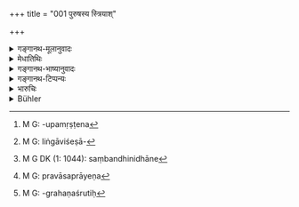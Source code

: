+++
title = "001 पुरुषस्य स्त्रियाश्"

+++

<details><summary>गङ्गानथ-मूलानुवादः</summary>

I shall now expound the eternal duties of the man and woman, who keep to the righteous path, during union and separation.—(1)
</details>

<details><summary>मेधातिथिः</summary>

स्त्रीसंग्रहणानन्तरं विवादपदनिर्देशः "स्त्रीपुंधर्मो विभागश् च" (म्ध् ८.७) इति । तद् इदानीम् उच्यते । अत्यन्त ************** द्युपसृष्टेन[^१] भर्त्रा कथंचिद् अपि बाध्यमानया तेन सह राजनि विवदितव्यम् इति ********** विध एव न्यायानुवर्तिनि न द्वेषमत्सरादिमतिभार्यायां तथा च विशील *********** ति तथाविधस्य पत्युर् उपचर्योक्ता । न भार्यां प्रति प्रभुत्वम् । उपचारश् च भृत्यवच् छुश्रूषा पादसंवाहनादि ********** । स्त्रीपुरुषशब्दौ च यद्य् अपि लिङ्गविशेषावच्छिन्नमनुष्यजातिवचनौ[^२] तथापीह संबन्धिनि जायापत्या ******** "अस्वतन्त्राः स्त्रियः कार्याः पुरुषैः स्वैर् दिवानिशम्" इति (म्ध् ९.२) स्वग्रहणेन संबन्धितां लक्षयति । वर्तमानप्रतिज्ञावचन ** प्रयोजन ***** भर्तुः **स्त्रियाश् च** जायायाः **संयोग** एकत्र संनिधाने[^३] तथा **विप्रयोगे** प्रवासप्र्याणे[^४] ****** धर्मे या वृत्तिः प्रसाधनं शरीररक्षा हि ********** तान् **वक्ष्यामि** । **शाश्वत**ग्रहणं स्तुतिः[^५] । **धर्म्ये वर्त्मनि तिष्ठतोः** । अनुवादो ऽयम् । न्याय्यो धर्मशास्त्राचारनिरूढो मार्गः ॥ ९.१ ॥


[^५]:
     M G: -grahaṇaśrutiḥ


[^४]:
     M G: pravāsaprāyeṇa


[^३]:
     M G DK (1: 1044): saṃbandhinidhāne


[^२]:
     M G: liṅgāviśeṣā-


[^१]:
     M G: -upamṛṣṭena
</details>

<details><summary>गङ्गानथ-भाष्यानुवादः</summary>

In course of the enunciation of the ‘heads of dispute’, after ‘adultery’ comes ‘the determining of the duties of husband and wife’, it is this therefore that is now going to be set forth.

When the husband is very much harassed by his wife, or the wife is very much persecuted by her husband, the dispute is to be brought up before the king.

It has been laid down that the wife shall attend upon her husband who behaves in the right manner, who is not beset with hate and jealousy and who is well-disposed towards his wife; and the husband has no sort of ‘sovereignty’ over his wife; and the (attending) is to consist in shampooing his feet and rendering such service as behoves a servant

Though the words used in the text are ‘man’ and ‘woman—which only denote the human genus in its two sexes,—yet in the present context they are relative terms, connotative of the *husband* and *wife*; specially as in the next verse, the term ‘*sva*’ (*svaiḥ*) clearly indicates that the ‘man’ and ‘woman’ bear a distinct relationship to one another.

The present verse contains the author’s declaration as to what he is going to do in the coming discourse.

Of the husband and wife ,—‘*during union*’—while they are together,—and ‘*during separation*’,—when the husband has gone away from home.

‘*The righteous path*’— regarding toilet, the care of the body and so forth.

All this ‘*I am going to expound*’.

The epithet ‘*eternal*’ is only by way of praise.

‘*Who keep to the righteous path*—this is purely reiterative of the fact that it is the path laid down in the legal scriptures that is the most righteous.—(1).
</details>

<details><summary>गङ्गानथ-टिप्पन्यः</summary>

This verse is quoted in *Vyavahāra-Bālambhaṭṭī* (p. 1034).
</details>

<details><summary>भारुचिः</summary>

धर्म्ये वर्त्मनीत्य् अन्योन्याव्यभिचारलक्षणे तिष्ठतोर् दम्पत्योः संयोगे जीवति पत्यौ संनिहिते वा विप्रयोगे च मृते प्रोषिते वा तयोर् धर्मान् वक्ष्यामि नियोगवृत्तिनियमादीन् । शाश्वतग्रहणं चानयोर् अनुष्ठानस्तुत्यर्थम् । इदं तावत् प्राक् प्रसिद्धम् एव ॥ ९.१ ॥

_यथा_ ।
</details>

<details><summary>Bühler</summary>

001	I will now propound the eternal laws for a husband and his wife who keep to the path of duty, whether they be united or separated.
</details>
